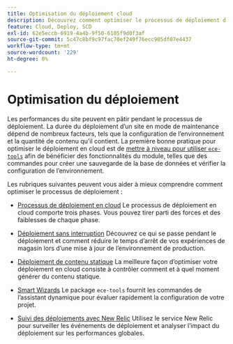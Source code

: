 ```yaml
---
title: Optimisation du déploiement cloud
description: Découvrez comment optimiser le processus de déploiement d’Adobe Commerce sur les projets d’infrastructure cloud, notamment la réduction des temps d’arrêt, le déploiement de contenu statique, le déploiement basé sur des scénarios et les assistants intelligents.
feature: Cloud, Deploy, SCD
exl-id: 62e5eccb-6919-4a4b-9f50-6105f9d0f3af
source-git-commit: 5c47c8bf9c97fac70ef249f76ecc905df07e4437
workflow-type: tm+mt
source-wordcount: '229'
ht-degree: 0%

---
```


# Optimisation du déploiement

Les performances du site peuvent en pâtir pendant le processus de déploiement. La durée du déploiement d’un site en mode de maintenance dépend de nombreux facteurs, tels que la configuration de l’environnement et la quantité de contenu qu’il contient. La première bonne pratique pour optimiser le déploiement en cloud est de [mettre à niveau pour utiliser `ece-tools`](../dev-tools/install-package.md) afin de bénéficier des fonctionnalités du module, telles que des commandes pour créer une sauvegarde de la base de données et vérifier la configuration de l’environnement.

Les rubriques suivantes peuvent vous aider à mieux comprendre comment optimiser le processus de déploiement :

- [Processus de déploiement en cloud](process.md)
Le processus de déploiement en cloud comporte trois phases. Vous pouvez tirer parti des forces et des faiblesses de chaque phase.

- [Déploiement sans interruption](reduce-downtime.md)
Découvrez ce qui se passe pendant le déploiement et comment réduire le temps d’arrêt de vos expériences de magasin lors d’une mise à jour de l’environnement de production.

- [Déploiement de contenu statique](static-content.md)
La meilleure façon d’optimiser votre déploiement en cloud consiste à contrôler comment et à quel moment générer du contenu statique.

- [Smart Wizards](smart-wizards.md)
Le package `ece-tools` fournit les commandes de l’assistant dynamique pour évaluer rapidement la configuration de votre projet.

- [Suivi des déploiements avec New Relic](../monitor/track-deployments.md)
Utilisez le service New Relic pour surveiller les événements de déploiement et analyser l’impact du déploiement sur les performances globales.
